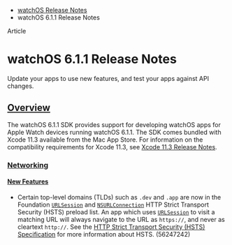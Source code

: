 - [watchOS Release Notes](https://developer.apple.com/documentation/watchos-release-notes)
- watchOS 6.1.1 Release Notes

Article

# watchOS 6.1.1 Release Notes

Update your apps to use new features, and test your apps against API changes.

## [Overview](https://developer.apple.com/documentation/watchos-release-notes/watchos-6_1_1-release-notes#overview)

The watchOS 6.1.1 SDK provides support for developing watchOS apps for Apple Watch devices running watchOS 6.1.1. The SDK comes bundled with Xcode 11.3 available from the Mac App Store. For information on the compatibility requirements for Xcode 11.3, see [Xcode 11.3 Release Notes](https://developer.apple.com/documentation/Xcode-Release-Notes/xcode-11_3-release-notes).

### [Networking](https://developer.apple.com/documentation/watchos-release-notes/watchos-6_1_1-release-notes#Networking)

#### [New Features](https://developer.apple.com/documentation/watchos-release-notes/watchos-6_1_1-release-notes#New-Features)

- Certain top-level domains (TLDs) such as `.dev` and `.app` are now in the Foundation [`URLSession`](https://developer.apple.com/documentation/Foundation/URLSession) and [`NSURLConnection`](https://developer.apple.com/documentation/Foundation/NSURLConnection) HTTP Strict Transport Security (HSTS) preload list. An app which uses [`URLSession`](https://developer.apple.com/documentation/Foundation/URLSession) to visit a matching URL will always navigate to the URL as `https://`, and never as cleartext `http://`. See the [HTTP Strict Transport Security (HSTS) Specification](https://tools.ietf.org/html/rfc6797) for more information about HSTS. (56247242)
